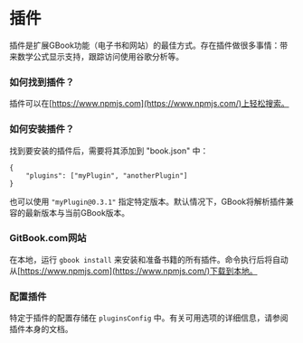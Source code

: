 # 插件

插件是扩展GBook功能（电子书和网站）的最佳方式。存在插件做很多事情：带来数学公式显示支持，跟踪访问使用谷歌分析等。


### 如何找到插件？

插件可以在[https://www.npmjs.com](https://www.npmjs.com/)上轻松搜索。


### 如何安装插件？

找到要安装的插件后，需要将其添加到 "book.json" 中：

```
{
    "plugins": ["myPlugin", "anotherPlugin"]
}
```

也可以使用 `"myPlugin@0.3.1"` 指定特定版本。默认情况下，GBook将解析插件兼容的最新版本与当前GBook版本。


### GitBook.com网站

在本地，运行 `gbook install` 来安装和准备书籍的所有插件。命令执行后将自动从[https://www.npmjs.com](https://www.npmjs.com/)下载到本地。


### 配置插件

特定于插件的配置存储在 `pluginsConfig` 中。有关可用选项的详细信息，请参阅插件本身的文档。